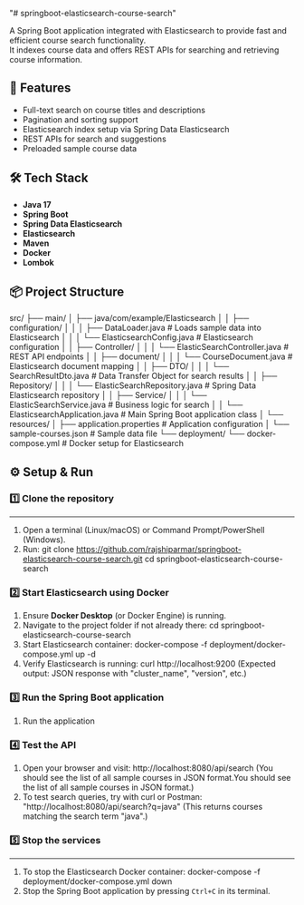 "# springboot-elasticsearch-course-search" 

A Spring Boot application integrated with Elasticsearch to provide fast and efficient course search functionality.  
It indexes course data and offers REST APIs for searching and retrieving course information.


## 🚀 Features
- Full-text search on course titles and descriptions
- Pagination and sorting support
- Elasticsearch index setup via Spring Data Elasticsearch
- REST APIs for search and suggestions
- Preloaded sample course data


## 🛠 Tech Stack
- **Java 17** 
- **Spring Boot**
- **Spring Data Elasticsearch**
- **Elasticsearch** 
- **Maven**
- **Docker**
- **Lombok**


## 📦 Project Structure
src/
├── main/
│   ├── java/com/example/Elasticsearch
│   │   ├── configuration/
│   │   │   ├── DataLoader.java                     # Loads sample data into Elasticsearch
│   │   │   └── ElasticsearchConfig.java            # Elasticsearch configuration
│   │   ├── Controller/
│   │   │   └── ElasticSearchController.java        # REST API endpoints
│   │   ├── document/
│   │   │   └── CourseDocument.java                 # Elasticsearch document mapping
│   │   ├── DTO/
│   │   │   └── SearchResultDto.java                # Data Transfer Object for search results
│   │   ├── Repository/
│   │   │   └── ElasticSearchRepository.java        # Spring Data Elasticsearch repository
│   │   ├── Service/
│   │   │   └── ElasticSearchService.java           # Business logic for search
│   │   └── ElasticsearchApplication.java           # Main Spring Boot application class
│   └── resources/
│       ├── application.properties                  # Application configuration
│       └── sample-courses.json                     # Sample data file
└── deployment/
    └── docker-compose.yml                          # Docker setup for Elasticsearch


## ⚙️ Setup & Run

### 1️⃣ Clone the repository
-------------------------------
1. Open a terminal (Linux/macOS) or Command Prompt/PowerShell (Windows).
2. Run:
   git clone https://github.com/rajshiparmar/springboot-elasticsearch-course-search.git
   cd springboot-elasticsearch-course-search

### 2️⃣ Start Elasticsearch using Docker
1. Ensure **Docker Desktop** (or Docker Engine) is running.
2. Navigate to the project folder if not already there:
   cd springboot-elasticsearch-course-search
3. Start Elasticsearch container:
   docker-compose -f deployment/docker-compose.yml up -d
4. Verify Elasticsearch is running:
   curl http://localhost:9200
   (Expected output: JSON response with "cluster_name", "version", etc.)

### 3️⃣ Run the Spring Boot application
1. Run the application

### 4️⃣ Test the API
1. Open your browser and visit:
    http://localhost:8080/api/search
(You should see the list of all sample courses in JSON format.You should see the list of all sample courses in JSON format.)
2. To test search queries, try with curl or Postman:
   "http://localhost:8080/api/search?q=java"
   (This returns courses matching the search term "java".)

### 5️⃣ Stop the services
------------------------
1. To stop the Elasticsearch Docker container:
   docker-compose -f deployment/docker-compose.yml down
2. Stop the Spring Boot application by pressing `Ctrl+C` in its terminal.

